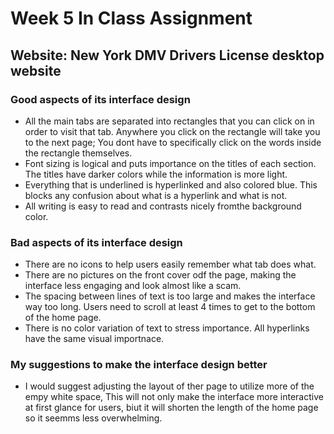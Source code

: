 # Week 5 In Class Assignment 
## Website: New York DMV Drivers License desktop website

### Good aspects of its interface design
* All the main tabs are separated into rectangles that you can click on in order to visit that tab. Anywhere you click on the rectangle will take you to the next page; You dont have to specifically click on the words inside the rectangle themselves. 
* Font sizing is logical and puts importance on the titles of each section. The titles have darker colors while the information is more light.
* Everything that is underlined is hyperlinked and also colored blue. This blocks any confusion about what is a hyperlink and what is not. 
* All writing is easy to read and contrasts nicely fromthe background color.
### Bad aspects of its interface design
* There are no icons to help users easily remember what tab does what. 
* There are no pictures on the front cover odf the page, making the interface less engaging and look almost like a scam.
* The spacing between lines of text is too large and makes the interface way too long. Users need to scroll at least 4 times to get to the bottom of the home page. 
* There is no color variation of text to stress importance. All hyperlinks have the same visual importnace.  
### My suggestions to make the interface design better
* I would suggest adjusting the layout of ther page to utilize more of the empy white space, This will not only make the interface more interactive at first glance for users, biut it will shorten the length of the home page so it seemms less overwhelming. 
